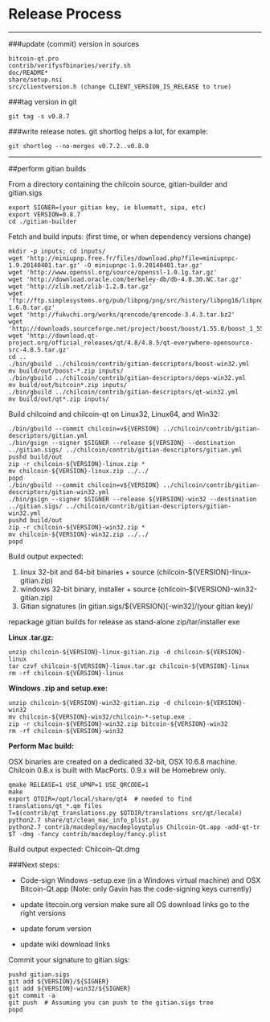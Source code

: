 Release Process
====================

* * *

###update (commit) version in sources


	bitcoin-qt.pro
	contrib/verifysfbinaries/verify.sh
	doc/README*
	share/setup.nsi
	src/clientversion.h (change CLIENT_VERSION_IS_RELEASE to true)

###tag version in git

	git tag -s v0.8.7

###write release notes. git shortlog helps a lot, for example:

	git shortlog --no-merges v0.7.2..v0.8.0

* * *

##perform gitian builds

 From a directory containing the chilcoin source, gitian-builder and gitian.sigs
  
	export SIGNER=(your gitian key, ie bluematt, sipa, etc)
	export VERSION=0.8.7
	cd ./gitian-builder

 Fetch and build inputs: (first time, or when dependency versions change)

	mkdir -p inputs; cd inputs/
	wget 'http://miniupnp.free.fr/files/download.php?file=miniupnpc-1.9.20140401.tar.gz' -O miniupnpc-1.9.20140401.tar.gz'
	wget 'http://www.openssl.org/source/openssl-1.0.1g.tar.gz'
	wget 'http://download.oracle.com/berkeley-db/db-4.8.30.NC.tar.gz'
	wget 'http://zlib.net/zlib-1.2.8.tar.gz'
	wget 'ftp://ftp.simplesystems.org/pub/libpng/png/src/history/libpng16/libpng-1.6.8.tar.gz'
	wget 'http://fukuchi.org/works/qrencode/qrencode-3.4.3.tar.bz2'
	wget 'http://downloads.sourceforge.net/project/boost/boost/1.55.0/boost_1_55_0.tar.bz2'
	wget 'http://download.qt-project.org/official_releases/qt/4.8/4.8.5/qt-everywhere-opensource-src-4.8.5.tar.gz'
	cd ..
	./bin/gbuild ../chilcoin/contrib/gitian-descriptors/boost-win32.yml
	mv build/out/boost-*.zip inputs/
	./bin/gbuild ../chilcoin/contrib/gitian-descriptors/deps-win32.yml
	mv build/out/bitcoin*.zip inputs/
	./bin/gbuild ../chilcoin/contrib/gitian-descriptors/qt-win32.yml
	mv build/out/qt*.zip inputs/

 Build chilcoind and chilcoin-qt on Linux32, Linux64, and Win32:
  
	./bin/gbuild --commit chilcoin=v${VERSION} ../chilcoin/contrib/gitian-descriptors/gitian.yml
	./bin/gsign --signer $SIGNER --release ${VERSION} --destination ../gitian.sigs/ ../chilcoin/contrib/gitian-descriptors/gitian.yml
	pushd build/out
	zip -r chilcoin-${VERSION}-linux.zip *
	mv chilcoin-${VERSION}-linux.zip ../../
	popd
	./bin/gbuild --commit chilcoin=v${VERSION} ../chilcoin/contrib/gitian-descriptors/gitian-win32.yml
	./bin/gsign --signer $SIGNER --release ${VERSION}-win32 --destination ../gitian.sigs/ ../chilcoin/contrib/gitian-descriptors/gitian-win32.yml
	pushd build/out
	zip -r chilcoin-${VERSION}-win32.zip *
	mv chilcoin-${VERSION}-win32.zip ../../
	popd

  Build output expected:

  1. linux 32-bit and 64-bit binaries + source (chilcoin-${VERSION}-linux-gitian.zip)
  2. windows 32-bit binary, installer + source (chilcoin-${VERSION}-win32-gitian.zip)
  3. Gitian signatures (in gitian.sigs/${VERSION}[-win32]/(your gitian key)/

repackage gitian builds for release as stand-alone zip/tar/installer exe

**Linux .tar.gz:**

	unzip chilcoin-${VERSION}-linux-gitian.zip -d chilcoin-${VERSION}-linux
	tar czvf chilcoin-${VERSION}-linux.tar.gz chilcoin-${VERSION}-linux
	rm -rf chilcoin-${VERSION}-linux

**Windows .zip and setup.exe:**

	unzip chilcoin-${VERSION}-win32-gitian.zip -d chilcoin-${VERSION}-win32
	mv chilcoin-${VERSION}-win32/chilcoin-*-setup.exe .
	zip -r chilcoin-${VERSION}-win32.zip bitcoin-${VERSION}-win32
	rm -rf chilcoin-${VERSION}-win32

**Perform Mac build:**

  OSX binaries are created on a dedicated 32-bit, OSX 10.6.8 machine.
  Chilcoin 0.8.x is built with MacPorts.  0.9.x will be Homebrew only.

	qmake RELEASE=1 USE_UPNP=1 USE_QRCODE=1
	make
	export QTDIR=/opt/local/share/qt4  # needed to find translations/qt_*.qm files
	T=$(contrib/qt_translations.py $QTDIR/translations src/qt/locale)
	python2.7 share/qt/clean_mac_info_plist.py
	python2.7 contrib/macdeploy/macdeployqtplus Chilcoin-Qt.app -add-qt-tr $T -dmg -fancy contrib/macdeploy/fancy.plist

 Build output expected: Chilcoin-Qt.dmg

###Next steps:

* Code-sign Windows -setup.exe (in a Windows virtual machine) and
  OSX Bitcoin-Qt.app (Note: only Gavin has the code-signing keys currently)

* update litecoin.org version
  make sure all OS download links go to the right versions

* update forum version

* update wiki download links

Commit your signature to gitian.sigs:

	pushd gitian.sigs
	git add ${VERSION}/${SIGNER}
	git add ${VERSION}-win32/${SIGNER}
	git commit -a
	git push  # Assuming you can push to the gitian.sigs tree
	popd

